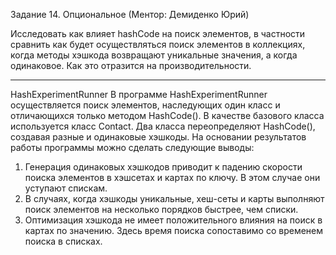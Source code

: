 
Задание 14. Опциональное (Ментор: Демиденко Юрий)

Исследовать как влияет hashCode на поиск элементов, в частности сравнить как будет осуществляться поиск элементов в коллекциях, когда методы хэшкода возвращают уникальные значения, а когда одинаковое. Как это отразится на производительности.

*************************************************************************************************************************************************************************************************************************************************

HashExperimentRunner
В программе HashExperimentRunner осуществляется поиск элементов,
наследующих один класс и отличающихся только методом HashCode().
В качестве базового класса используется класс Contact. Два класса
переопределяют HashCode(), создавая разные и одинаковые хэшкоды.
На основании результатов работы программы можно
сделать следующие выводы:
1. Генерация одинаковых хэшкодов приводит к падению скорости поиска
 элементов в хэшсетах и картах по ключу. В этом случае они уступают спискам.
2. В случаях, когда хэшкоды уникальные, хеш-сеты и
карты выполняют поиск элементов на несколько порядков быстрее, чем
списки.
3. Оптимизация хэшкода не имеет положительного влияния на поиск
в картах по значению. Здесь время поиска сопоставимо со временем
поиска в списках.